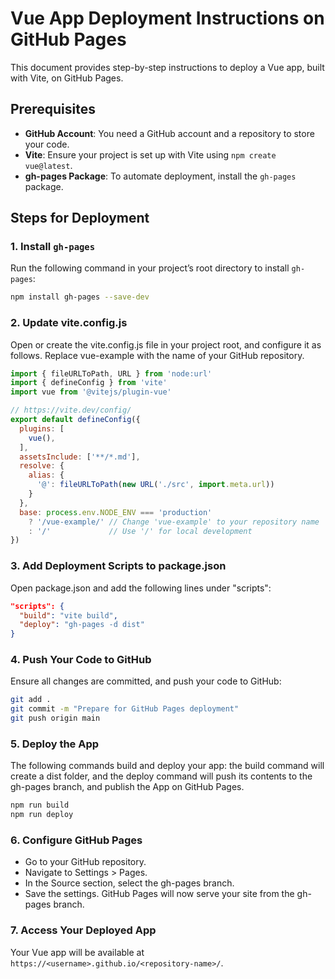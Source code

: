 # Vue App Deployment Instructions on GitHub Pages

This document provides step-by-step instructions to deploy a Vue app, built with Vite, on GitHub Pages.

## Prerequisites

- **GitHub Account**: You need a GitHub account and a repository to store your code.
- **Vite**: Ensure your project is set up with Vite using `npm create vue@latest`.
- **gh-pages Package**: To automate deployment, install the `gh-pages` package.

## Steps for Deployment

### 1. Install `gh-pages`

Run the following command in your project’s root directory to install `gh-pages`:

```bash
npm install gh-pages --save-dev
```

### 2. Update vite.config.js

Open or create the vite.config.js file in your project root, and configure it as follows. Replace vue-example with the name of your GitHub repository.

```javascript
import { fileURLToPath, URL } from 'node:url'
import { defineConfig } from 'vite'
import vue from '@vitejs/plugin-vue'

// https://vite.dev/config/
export default defineConfig({
  plugins: [
    vue(),
  ],
  assetsInclude: ['**/*.md'],
  resolve: {
    alias: {
      '@': fileURLToPath(new URL('./src', import.meta.url))
    }
  },
  base: process.env.NODE_ENV === 'production' 
    ? '/vue-example/' // Change 'vue-example' to your repository name
    : '/'             // Use '/' for local development
})
```

### 3. Add Deployment Scripts to package.json

Open package.json and add the following lines under "scripts":

```json
"scripts": {
  "build": "vite build",
  "deploy": "gh-pages -d dist"
}
```

### 4. Push Your Code to GitHub

Ensure all changes are committed, and push your code to GitHub:

```bash
git add .
git commit -m "Prepare for GitHub Pages deployment"
git push origin main
```

### 5. Deploy the App

The following commands build and deploy your app: the build command will create a dist folder, and the deploy command will push its contents to the gh-pages branch, and publish the App on GitHub Pages.

```bash
npm run build
npm run deploy
```

### 6. Configure GitHub Pages

- Go to your GitHub repository.
- Navigate to Settings > Pages.
- In the Source section, select the gh-pages branch.
- Save the settings. GitHub Pages will now serve your site from the gh-pages branch.

### 7. Access Your Deployed App

Your Vue app will be available at `https://<username>.github.io/<repository-name>/`.
